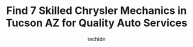 ---
layout: ampstory
image: https://images.unsplash.com/photo-1598870113763-84b6f70c0fb3?ixlib=rb-4.0.3&ixid=MnwxMjA3fDB8MHxwaG90by1wYWdlfHx8fGVufDB8fHx8&auto=format&fit=crop&w=640&h=853&q=80
author: techidn
featured: false
description: When it comes to finding reliable automotive experts in Tucson  AZ , USA, look no further than the 7 best Chrysler Mechanic in the area. With their exceptional skills and dedication to provi
title: Find 7 Skilled Chrysler Mechanics in Tucson  AZ for Quality Auto Services
cover:
   title: Find 7 Skilled Chrysler Mechanics in Tucson  AZ for Quality Auto Services
   subtitle: Rickpate
   background: https://images.unsplash.com/photo-1598870113763-84b6f70c0fb3?ixlib=rb-4.0.3&ixid=MnwxMjA3fDB8MHxwaG90by1wYWdlfHx8fGVufDB8fHx8&auto=format&fit=crop&w=640&h=853&q=80

pages: 
 - layout: thirds
   top: <h1>#1 Chrysler Jeep Tucson Service Department</h1>
   bottom: "<p>This service department was very helpful. They took care of my oil change, rotated my tires, and a few other minor maintenance services. Their service was very thorough a</p>"
   background: https://www.knot35.com/toplist/wp-content/uploads/2023/06/best-chrysler-mechanic-1-in-tucson-az-1685836141.jpeg
   backgroundblur: true
 - layout: thirds
   top: <h1>#2 Primarily Japanese Auto Service</h1>
   bottom: "<p>600 N Stone Ave, Tucson, AZ 85705, United States</p>"
   background: https://www.knot35.com/toplist/wp-content/uploads/2023/06/best-chrysler-mechanic-2-in-tucson-az-1685836141.jpeg
   cta:
      link: https://www.knot35.com/toplist/find-7-skilled-chrysler-mechanics-in-tucson-az-for-quality-auto-services/
      text: Find 7 Skilled Chrysler Mechanics in Tucson  AZ for Quality Auto Services
 - layout: thirds
   top: <h1>#3 My Mechanic Maintenance & Repair</h1>
   bottom: "<p>4039 N Romero Rd, Tucson, AZ 85705, United States</p>"
   background: https://www.knot35.com/toplist/wp-content/uploads/2023/06/best-chrysler-mechanic-3-in-tucson-az-1685836142.jpeg
   cta:
      link: https://www.knot35.com/toplist/find-7-skilled-chrysler-mechanics-in-tucson-az-for-quality-auto-services/
      text: Find 7 Skilled Chrysler Mechanics in Tucson  AZ for Quality Auto Services
 - layout: thirds
   top: <h1>#4 Group One Motorwerks</h1>
   bottom: "<p>3412 N Dodge Blvd, Tucson, AZ 85716, United States</p>"
   background: https://images.unsplash.com/photo-1518640467707-6811f4a6ab73?ixlib=rb-4.0.3&ixid=MnwxMjA3fDB8MHxwaG90by1wYWdlfHx8fGVufDB8fHx8&auto=format&fit=crop&w=640&h=853&q=80
   cta:
      link: https://www.knot35.com/toplist/find-7-skilled-chrysler-mechanics-in-tucson-az-for-quality-auto-services/
      text: Find 7 Skilled Chrysler Mechanics in Tucson  AZ for Quality Auto Services
 - layout: thirds
   top: <h1>#5 Precision Auto Service Honda, Acura, Toyota, Subaru</h1>
   bottom: "<p>3570 E Grant Rd, Tucson, AZ 85716, United States</p>"
   background: https://images.unsplash.com/photo-1591393223703-56fe1347ac62?ixlib=rb-4.0.3&ixid=MnwxMjA3fDB8MHxwaG90by1wYWdlfHx8fGVufDB8fHx8&auto=format&fit=crop&w=640&h=853&q=80
   cta:
      link: https://www.knot35.com/toplist/find-7-skilled-chrysler-mechanics-in-tucson-az-for-quality-auto-services/
      text: Find 7 Skilled Chrysler Mechanics in Tucson  AZ for Quality Auto Services
 - layout: thirds
   top: <h1>#6 European Auto Tech</h1>
   bottom: "<p>3340 N 1st Ave, Tucson, AZ 85719, United States</p>"
   background: https://images.unsplash.com/photo-1618005182384-a83a8bd57fbe?ixlib=rb-4.0.3&ixid=MnwxMjA3fDB8MHxwaG90by1wYWdlfHx8fGVufDB8fHx8&auto=format&fit=crop&w=640&h=853&q=80
   cta:
      link: https://www.knot35.com/toplist/find-7-skilled-chrysler-mechanics-in-tucson-az-for-quality-auto-services/
      text: Find 7 Skilled Chrysler Mechanics in Tucson  AZ for Quality Auto Services
 - layout: thirds
   top: <h1>#7 CC Automotive Inc</h1>
   bottom: "<p>3101 N Stone Ave B, Tucson, AZ 85705, United States</p>"
   background: https://images.unsplash.com/photo-1540457036297-448b6b99e91c?ixlib=rb-4.0.3&ixid=MnwxMjA3fDB8MHxwaG90by1wYWdlfHx8fGVufDB8fHx8&auto=format&fit=crop&w=640&h=853&q=80
   cta:
      link: https://www.knot35.com/toplist/find-7-skilled-chrysler-mechanics-in-tucson-az-for-quality-auto-services/
      text: Find 7 Skilled Chrysler Mechanics in Tucson  AZ for Quality Auto Services
 - layout: thirds
   middle: Continue reading...
   background: https://images.unsplash.com/photo-1557672172-298e090bd0f1?ixlib=rb-4.0.3&ixid=MnwxMjA3fDB8MHxwaG90by1wYWdlfHx8fGVufDB8fHx8&auto=format&fit=crop&w=640&h=853&q=80
   cta:
      link: https://www.knot35.com/toplist/find-7-skilled-chrysler-mechanics-in-tucson-az-for-quality-auto-services/
      text: Find 7 Skilled Chrysler Mechanics in Tucson  AZ for Quality Auto Services
      
---